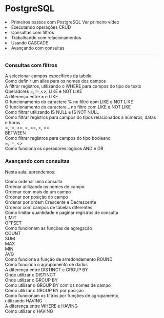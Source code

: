 # PostgreSQL

<li>   Primeiros passos com PostgreSQL Ver primeiro vídeo

<li>   Executando operações CRUD

<li>   Consultas com filtros

<li>   Trabalhando com relacionamentos

<li>   Usando CASCADE

<li>   Avançando com consultas

<hr>
<p>


<h3>Consultas com filtros</h3>

A selecionar campos específicos da tabela<br>
Como definir um alias para os nomes dos campos<br>
A filtrar registros, utilizando o WHERE para campos do tipo de texto<br>
Operadores =, !=,<>, LIKE e NOT LIKE<br>
A diferença entre = e LIKE<br>
O funcionamento do caractere % no filtro com LIKE e NOT LIKE<br>
O funcionamento do caractere _ no filtro com LIKE e NOT LIKE<br>
Como filtrar utilizando IS NULL e IS NOT NULL<br>
Como filtrar registros para campos do tipos relacionados a números, datas e horas<br>
=, !=, <>, <, <=, >, >=<br>
BETWEEN<br>
Como filtrar registros para campos do tipo booleano<br>
=, !=, <><br>
Como funciona os operadores lógicos AND e OR<br>


<h3>Avançando com consultas</h3>

Nesta aula, aprendemos:

Como ordenar uma consulta<br>
Ordenar utilizando os nomes de campo<br>
Ordenar com mais de um campo<br>
Ordenar por posição do campo<br>
Ordenar por ordem Crescente e Decrescente<br>
Ordenar com campos de tabelas diferentes<br>
Como limitar quantidade e paginar registros de consulta<br>
LIMIT<br>
OFFSET<br>
Como funcionam as funções de agregação<br>
COUNT<br>
SUM<br>
MAX<br>
MIN<br>
AVG<br>
Como funciona a função de arredondamento ROUND<br>
Como funciona o agrupamento de dados<br>
A diferença entre DISTINCT e GROUP BY<br>
Onde utilizar o DISTINCT<br>
Onde utilizar o GROUP BY<br>
Como utilizar o GROUP BY com os nomes de campo<br>
Como utilizar o GROUP BY por posição<br>
Como funcionam os filtros por funções de agrupamento, <br>utilizando HAVING<br>
A diferença entre WHERE e HAVING<br>
Como utilizar o HAVING<br>